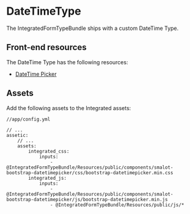 # DateTimeType #

The IntegratedFormTypeBundle ships with a custom DateTime Type.

## Front-end resources ##
The DateTime Type has the following resources:

* [DateTime Picker](https://github.com/smalot/bootstrap-datetimepicker)

## Assets ##
Add the following assets to the Integrated assets:

    //app/config.yml

    // ...
    assetic:
        // ...
        assets:
            integrated_css:
                inputs:
                    - @IntegratedFormTypeBundle/Resources/public/components/smalot-bootstrap-datetimepicker/css/bootstrap-datetimepicker.min.css
            integrated_js:
                inputs:
                    - @IntegratedFormTypeBundle/Resources/public/components/smalot-bootstrap-datetimepicker/js/bootstrap-datetimepicker.min.js
                    - @IntegratedFormTypeBundle/Resources/public/js/*
